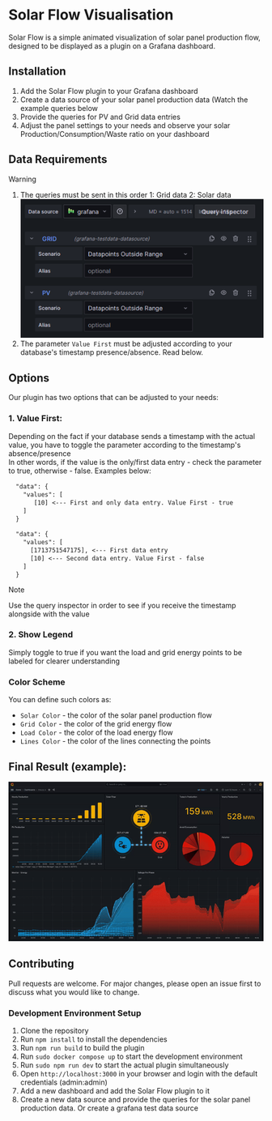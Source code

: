 # Solar Flow Visualisation

Solar Flow is a simple animated visualization of solar panel production flow, designed to be displayed as a plugin on a
Grafana dashboard.

## Installation

1. Add the Solar Flow plugin to your Grafana dashboard
2. Create a data source of your solar panel production data (Watch the example queries below
3. Provide the queries for PV and Grid data entries
4. Adjust the panel settings to your needs and observe your solar Production/Consumption/Waste ratio on your dashboard

## Data Requirements

> [!WARNING]
> 1. The queries must be sent in this order 1: Grid data 2: Solar data
![img.png](img.png)
> 2. The parameter `Value First` must be adjusted according to your database's timestamp presence/absence. Read below.
## Options

Our plugin has two options that can be adjusted to your needs:

### 1. Value First:
Depending on the fact if your database sends a timestamp with the actual value, you have to toggle the parameter according to the timestamp's absence/presence  
In other words, if the value is the only/first data entry - check the parameter to true, otherwise - false. Examples below:
```
  "data": {
    "values": [
       [10] <--- First and only data entry. Value First - true
    ]
  }
```
```
  "data": {
    "values": [
      [1713751547175], <--- First data entry
      [10] <--- Second data entry. Value First - false
    ]
  }
```
>[!NOTE]
> Use the query inspector in order to see if you receive the timestamp alongside with the value
### 2. Show Legend
Simply toggle to true if you want the load and grid energy points to be labeled for clearer understanding

### Color Scheme
You can define such colors as:
- `Solar Color` - the color of the solar panel production flow
- `Grid Color` - the color of the grid energy flow
- `Load Color` - the color of the load energy flow
- `Lines Color` - the color of the lines connecting the points

## Final Result (example):

![example.gif](example.gif)

## Contributing

Pull requests are welcome. For major changes, please open an issue first to discuss what you would like to change.

### Development Environment Setup

1. Clone the repository
2. Run `npm install` to install the dependencies
3. Run `npm run build` to build the plugin
4. Run `sudo docker compose up` to start the development environment
5. Run `sudo npm run dev` to start the actual plugin simultaneously
6. Open `http://localhost:3000` in your browser and login with the default credentials (admin:admin)
7. Add a new dashboard and add the Solar Flow plugin to it
8. Create a new data source and provide the queries for the solar panel production data. Or create a grafana test data source